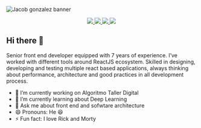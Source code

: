 ![Jacob gonzalez banner](https://i.imgur.com/13XgL11.png)


<p align="center">
  <a href="https://medium.com/@njacob1001">
  <img src="https://img.shields.io/badge/Medium-12100E?style=for-the-badge&logo=medium&logoColor=white" />  
  </a>
  
  <a href="https://www.linkedin.com/in/jacob-gonzalez-210b84166/">
  <img src="https://img.shields.io/badge/LinkedIn-0077B5?style=for-the-badge&logo=linkedin&logoColor=white" />  
  </a>
  
  <a href="https://stackoverflow.com/users/12686361/jacob">
  <img src="https://img.shields.io/badge/Stack_Overflow-FE7A16?style=for-the-badge&logo=stack-overflow&logoColor=white" />  
  </a>
  
  <a href="https://stackoverflow.com/users/12686361/jacob">
  <img src="https://img.shields.io/badge/website-000000?style=for-the-badge&logo=About.me&logoColor=white" />  
  </a>
 
</p>

## Hi there 👋

Senior front end developer equipped with 7 years of experience. I’ve worked with different tools around ReactJS ecosystem. Skilled in designing, developing and testing multiple react based applications, always thinking about performance, architecture and good practices in all development process.

- 🔭 I’m currently working on Algoritmo Taller Digital
- 🌱 I’m currently learning about Deep Learning
- 💬 Ask me about front end and sofwtare architecture
- 😄 Pronouns: He 😆
- ⚡ Fun fact: I love Rick and Morty





<!--
**njacob1001/njacob1001** is a ✨ _special_ ✨ repository because its `README.md` (this file) appears on your GitHub profile.

Here are some ideas to get you started:

- 🔭 I’m currently working on ...
- 🌱 I’m currently learning ...
- 👯 I’m looking to collaborate on ...
- 🤔 I’m looking for help with ...
- 💬 Ask me about ...
- 📫 How to reach me: ...
- 😄 Pronouns: ...
- ⚡ Fun fact: ...
-->
